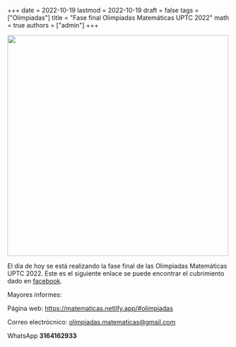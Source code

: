+++
date      = 2022-10-19
lastmod   = 2022-10-19
draft     = false
tags      = ["Olimpiadas"]
title     = "Fase final Olimpiadas Matemáticas UPTC 2022"
math      = true
authors   = ["admin"]
+++


<img src="https://matematicas.netlify.app/img/2022-10-19-FFOlimp22.jpeg"  width="500">


El día de hoy se está realizando la fase final de las Olimpiadas Matemáticas UPTC 2022.  Este es el siguiente enlace se puede encontrar el cubrimiento dado en [facebook](https://www.facebook.com/universidaduptc/photos/pcb.6304933522856355/6304897842859923/).


Mayores informes:

Página web: https://matematicas.netlify.app/#olimpiadas

Correo electrócnico: [olimpiadas.matematicas@gmail.com](mailto:olimpiadas.matematicas@gmail.com)

WhatsApp **3164162933**
